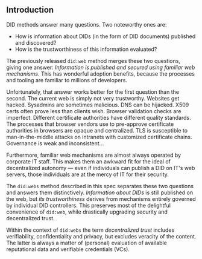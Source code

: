 ## Introduction

DID methods answer many questions. Two noteworthy ones are:

*   How is information about DIDs (in the form of DID documents) published and discovered?
*   How is the trustworthiness of this information evaluated?

The previously released `did:web` method merges these two questions, giving one answer: _Information is published and secured using familiar web mechanisms_. This has wonderful adoption benefits, because the processes and tooling are familiar to millions of developers.

Unfortunately, that answer works better for the first question than the second. The current web is simply not very trustworthy. Websites get hacked. Sysadmins are sometimes malicious. DNS can be hijacked. X509 certs often prove less than clients wish. Browser validation checks are imperfect. Different certificate authorities have different quality standards. The processes that browser vendors use to pre-approve certificate authorities in browsers are opaque and centralized. TLS is susceptible to man-in-the-middle attacks on intranets with customized certificate chains. Governance is weak and inconsistent...

Furthermore, familiar web mechanisms are almost always operated by corporate IT staff. This makes them an awkward fit for the ideal of decentralized autonomy — even if individuals can publish a DID on IT's web servers, those individuals are at the mercy of IT for their security.

The `did:webs` method described in this spec separates these two questions and answers them distinctively. _Information about DIDs_ is still published on the web, but _its trustworthiness_ derives from mechanisms entirely governed by individual DID controllers. This preserves most of the delightful convenience of `did:web`, while drastically upgrading security and decentralized trust.
<!-- What is decentralized trust? We might need to describe edge cases that are either in or out this container term -->
Within the context of `did:webs` the term *decentralized trust* includes verifiability, confidentiality and privacy, but excludes veracity of the content. The latter is always a matter of (personal) evaluation of available reputational data and verifiable credentials (VCs).